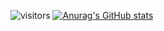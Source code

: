![visitors](https://visitor-badge.laobi.icu/badge?page_id=Icyoung.Icyoung)
[![Anurag's GitHub stats](https://github-readme-stats.vercel.app/api?username=Icyoung)](https://github.com/anuraghazra/github-readme-stats)


